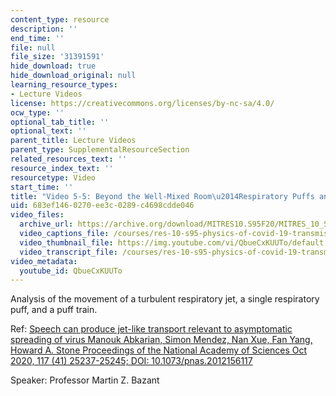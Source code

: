 ```yaml
---
content_type: resource
description: ''
end_time: ''
file: null
file_size: '31391591'
hide_download: true
hide_download_original: null
learning_resource_types:
- Lecture Videos
license: https://creativecommons.org/licenses/by-nc-sa/4.0/
ocw_type: ''
optional_tab_title: ''
optional_text: ''
parent_title: Lecture Videos
parent_type: SupplementalResourceSection
related_resources_text: ''
resource_index_text: ''
resourcetype: Video
start_time: ''
title: "Video 5-5: Beyond the Well-Mixed Room\u2014Respiratory Puffs and Jets"
uid: 683ef146-0270-ee3c-0289-c4698cdde046
video_files:
  archive_url: https://archive.org/download/MITRES10.S95F20/MITRES_10_S95F20_0505_300k.mp4
  video_captions_file: /courses/res-10-s95-physics-of-covid-19-transmission-fall-2020/4dac8712bb8e52ec839c0c2b5d9d2b16_QbueCxKUUTo.vtt
  video_thumbnail_file: https://img.youtube.com/vi/QbueCxKUUTo/default.jpg
  video_transcript_file: /courses/res-10-s95-physics-of-covid-19-transmission-fall-2020/afec030213d465eb0ce3dc3969dc3192_QbueCxKUUTo.pdf
video_metadata:
  youtube_id: QbueCxKUUTo
---
```


Analysis of the movement of a turbulent respiratory jet, a single respiratory puff, and a puff train.

Ref: [Speech can produce jet-like transport relevant to asymptomatic spreading of virus Manouk Abkarian, Simon Mendez, Nan Xue, Fan Yang, Howard A. Stone Proceedings of the National Academy of Sciences Oct 2020, 117 (41) 25237-25245; DOI: 10.1073/pnas.2012156117](https://doi.org/10.1073/pnas.2012156117)

Speaker: Professor Martin Z. Bazant


